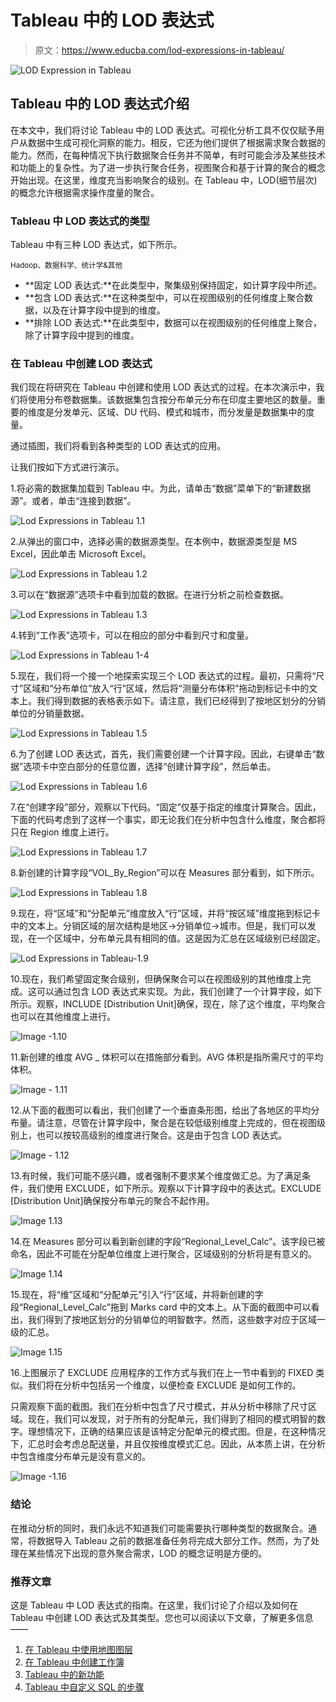 # Tableau 中的 LOD 表达式

> 原文：<https://www.educba.com/lod-expressions-in-tableau/>

![LOD Expression in Tableau](img/c28006684668e88f4e921aa605ae47e7.png)



## Tableau 中的 LOD 表达式介绍

在本文中，我们将讨论 Tableau 中的 LOD 表达式。可视化分析工具不仅仅赋予用户从数据中生成可视化洞察的能力。相反，它还为他们提供了根据需求聚合数据的能力。然而，在每种情况下执行数据聚合任务并不简单，有时可能会涉及某些技术和功能上的复杂性。为了进一步执行聚合任务，视图聚合和基于计算的聚合的概念开始出现。在这里，维度充当影响聚合的级别。在 Tableau 中，LOD(细节层次)的概念允许根据需求操作度量的聚合。

### Tableau 中 LOD 表达式的类型

Tableau 中有三种 LOD 表达式，如下所示。

<small>Hadoop、数据科学、统计学&其他</small>

*   **固定 LOD 表达式:**在此类型中，聚集级别保持固定，如计算字段中所述。
*   **包含 LOD 表达式:**在这种类型中，可以在视图级别的任何维度上聚合数据，以及在计算字段中提到的维度。
*   **排除 LOD 表达式:**在此类型中，数据可以在视图级别的任何维度上聚合，除了计算字段中提到的维度。

### 在 Tableau 中创建 LOD 表达式

我们现在将研究在 Tableau 中创建和使用 LOD 表达式的过程。在本次演示中，我们将使用分布卷数据集。该数据集包含按分布单元分布在印度主要地区的数量。重要的维度是分发单元、区域、DU 代码、模式和城市，而分发量是数据集中的度量。

通过插图，我们将看到各种类型的 LOD 表达式的应用。

让我们按如下方式进行演示。

1.将必需的数据集加载到 Tableau 中。为此，请单击“数据”菜单下的“新建数据源”。或者，单击“连接到数据”。

![Lod Expressions in Tableau 1.1](img/5da46dd8f1c69b9bfbf638a6619f123d.png)



2.从弹出的窗口中，选择必需的数据源类型。在本例中，数据源类型是 MS Excel，因此单击 Microsoft Excel。

![Lod Expressions in Tableau 1.2](img/989127843a5cd26e3870d846412d758c.png)



3.可以在“数据源”选项卡中看到加载的数据。在进行分析之前检查数据。

![Lod Expressions in Tableau 1.3](img/e3d96aeb27213f592d5b128a466bee5d.png)



4.转到“工作表”选项卡，可以在相应的部分中看到尺寸和度量。

![Lod Expressions in Tableau 1-4](img/ea0956b5274f1c34e5ec672b55943a39.png)



5.现在，我们将一个接一个地探索实现三个 LOD 表达式的过程。最初，只需将“尺寸”区域和“分布单位”放入“行”区域，然后将“测量分布体积”拖动到标记卡中的文本上。我们得到数据的表格表示如下。请注意，我们已经得到了按地区划分的分销单位的分销量数据。

![Lod Expressions in Tableau 1.5](img/12b080c95186ae45f81b1b451279c484.png)



6.为了创建 LOD 表达式，首先，我们需要创建一个计算字段。因此，右键单击“数据”选项卡中空白部分的任意位置，选择“创建计算字段”，然后单击。

![Lod Expressions in Tableau 1.6](img/8fe60a5fffd568a9aa322e291db7f719.png)



7.在“创建字段”部分，观察以下代码。“固定”仅基于指定的维度计算聚合。因此，下面的代码考虑到了这样一个事实，即无论我们在分析中包含什么维度，聚合都将只在 Region 维度上进行。

![Lod Expressions in Tableau 1.7](img/31f7bef178b2bebd63b325433885dafc.png)



8.新创建的计算字段“VOL_By_Region”可以在 Measures 部分看到，如下所示。

![Lod Expressions in Tableau 1.8](img/0d165ae24d5a447f3f9e8d2b29a38977.png)



9.现在，将“区域”和“分配单元”维度放入“行”区域，并将“按区域”维度拖到标记卡中的文本上。分销区域的层次结构是地区->分销单位->城市。但是，我们可以发现，在一个区域中，分布单元具有相同的值。这是因为汇总在区域级别已经固定。

![Lod Expressions in Tableau-1.9](img/56b10686f751153f47c85b12d46fec75.png)



10.现在，我们希望固定聚合级别，但确保聚合可以在视图级别的其他维度上完成。这可以通过包含 LOD 表达式来实现。为此，我们创建了一个计算字段，如下所示。观察，INCLUDE [Distribution Unit]确保，现在，除了这个维度，平均聚合也可以在其他维度上进行。

![Image -1.10](img/635dd2df0bee68a559bf1c53b6a21c21.png)



11.新创建的维度 AVG _ 体积可以在措施部分看到。AVG 体积是指所需尺寸的平均体积。

![Image - 1.11](img/6f6744831d4bdbc7692f6e36448932c1.png)



12.从下面的截图可以看出，我们创建了一个垂直条形图，给出了各地区的平均分布量。请注意，尽管在计算字段中，聚合是在较低级别维度上完成的，但在视图级别上，也可以按较高级别的维度进行聚合。这是由于包含 LOD 表达式。

![Image - 1.12](img/d3f11a0546610da1f155a4f8ff7894f6.png)



13.有时候，我们可能不感兴趣，或者强制不要求某个维度做汇总。为了满足条件，我们使用 EXCLUDE，如下所示。观察以下计算字段中的表达式。EXCLUDE [Distribution Unit]确保按分布单元的聚合不起作用。

![Image 1.13](img/0b1eba8709c6040ce6efc86b4f52d3c0.png)



14.在 Measures 部分可以看到新创建的字段“Regional_Level_Calc”。该字段已被命名，因此不可能在分配单位维度上进行聚合，区域级别的分析将是有意义的。

![Image 1.14](img/8a34954b08f7abcc85394e4a389680a2.png)



15.现在，将“维”区域和“分配单元”引入“行”区域，并将新创建的字段“Regional_Level_Calc”拖到 Marks card 中的文本上。从下面的截图中可以看出，我们得到了按地区划分的分销单位的明智数字。然而，这些数字对应于区域一级的汇总。

![Image 1.15](img/726ba904e507719c5e2209018497874b.png)



16.上图展示了 EXCLUDE 应用程序的工作方式与我们在上一节中看到的 FIXED 类似。我们将在分析中包括另一个维度，以便检查 EXCLUDE 是如何工作的。

只需观察下面的截图。我们在分析中包含了尺寸模式，并从分析中移除了尺寸区域。现在，我们可以发现，对于所有的分配单元，我们得到了相同的模式明智的数字。理想情况下，正确的结果应该是该特定分配单元的模式图。但是，在这种情况下，汇总时会考虑总配送量，并且仅按维度模式汇总。因此，从本质上讲，在分析中包含维度分布单元是没有意义的。

![Image -1.16](img/b94ff3e02d9a19555f6da179fea0a6ca.png)



### 结论

在推动分析的同时，我们永远不知道我们可能需要执行哪种类型的数据聚合。通常，将数据导入 Tableau 之前的数据准备任务将完成大部分工作。然而，为了处理在某些情况下出现的意外聚合需求，LOD 的概念证明是方便的。

### 推荐文章

这是 Tableau 中 LOD 表达式的指南。在这里，我们讨论了介绍以及如何在 Tableau 中创建 LOD 表达式及其类型。您也可以阅读以下文章，了解更多信息——

1.  [在 Tableau 中使用地图图层](https://www.educba.com/map-layers-in-tableau/)
2.  [在 Tableau 中创建工作簿](https://www.educba.com/tableau-workbook/)
3.  [Tableau 中的新功能](https://www.educba.com/tableau-new-features/)
4.  [Tableau 中自定义 SQL 的步骤](https://www.educba.com/custom-sql-in-tableau/)





